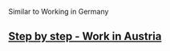 Similar to Working in Germany

## [Step by step - Work in Austria](https://immigration-guide.workinaustria.com/de/nicht-eu-ewr/arbeiten/)
